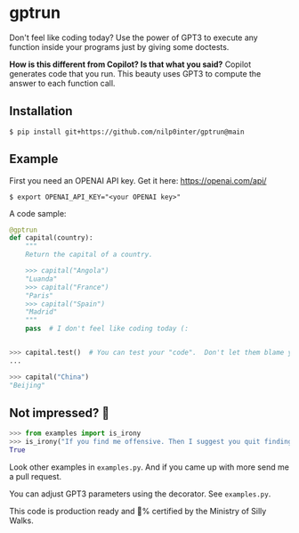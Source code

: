 # gptrun
Don't feel like coding today?  Use the power of GPT3 to execute any function inside your programs just by giving some doctests.

**How is this different from Copilot? Is that what you said?** Copilot generates code that you run.  This beauty uses GPT3 to compute the answer to each function call.

## Installation
```console
$ pip install git+https://github.com/nilp0inter/gptrun@main
```

## Example

First you need an OPENAI API key. Get it here: https://openai.com/api/

```console
$ export OPENAI_API_KEY="<your OPENAI key>"
```

A code sample:

```python
@gptrun
def capital(country):
    """
    Return the capital of a country.

    >>> capital("Angola")
    "Luanda"
    >>> capital("France")
    "Paris"
    >>> capital("Spain")
    "Madrid"
    """
    pass  # I don't feel like coding today (:


>>> capital.test()  # You can test your "code".  Don't let them blame you on coverage.
...

>>> capital("China")
"Beijing"

```

## Not impressed? 🤔

```python
>>> from examples import is_irony
>>> is_irony("If you find me offensive. Then I suggest you quit finding me.")
True
```

Look other examples in `examples.py`. And if you came up with more send me a pull request.

You can adjust GPT3 parameters using the decorator. See `examples.py`.


This code is production ready and 💯% certified by the Ministry of Silly Walks.
